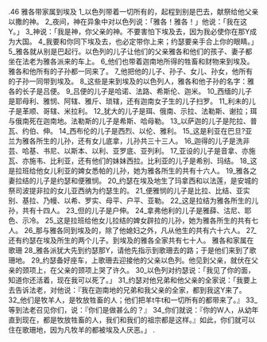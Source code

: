 .46 
雅各带家属到埃及 
1_以色列带着一切所有的，起程到别是巴去，献祭给他父亲以撒的神。 2_夜间，神在异象中对以色列说：「雅各！雅各！」他说：「我在这Y。」 3_神说：「我是神，你父亲的神。不要害怕下埃及去，因为我必使你在那Y成为大国。 4_我要和你同下埃及去，也必定带你上来；约瑟要亲手合上你的眼睛。」 
5_雅各就从别是巴起行。以色列的儿子让他们的父亲雅各和他们的孩子、妻子都坐在法老为雅各派来的车上。 6_他们也带着迦南地所得的牲畜和财物来到埃及。雅各和他所有的子孙都一同来了。 7_他把他的儿子、孙子、女儿、孙女，他所有的子孙一同带到埃及。 
8_这些是来到埃及的以色列人，雅各和他子孙的名字：雅各的长子是吕便。 9_吕便的儿子是哈诺、法路、希斯伦、迦米。 10_西缅的儿子是耶母利、雅悯、阿辖、雅斤、琐辖，还有迦南女子生的儿子扫罗。 11_利未的儿子是革顺、哥辖、米拉利。 12_犹大的儿子是珥、俄南、示拉、法勒斯、谢拉；珥与俄南死在迦南地。法勒斯的儿子是希斯、哈母勒。 13_以萨迦的儿子是陀拉、普瓦、约伯、伸。 14_西布伦的儿子是西烈、以伦、雅利。 15_这是利亚在巴旦?亚兰为雅各所生的儿孙，还有女儿底拿，儿孙共三十三人。 16_迦得的儿子是洗非芸、哈基、书尼、以斯本、以利、亚罗底、亚列利。 17_亚设的儿子是音拿、亦施瓦、亦施韦、比利亚，还有他们的妹妹西拉。比利亚的儿子是希别、玛结。 18_这是拉班给他女儿利亚的婢女悉帕的儿孙，她为雅各所生的共有十六人。 19_雅各之妻拉结的儿子是约瑟和便雅悯。 20_约瑟在埃及地生了玛拿西和以法莲，是安城的祭司波提非拉的女儿亚西纳为约瑟生的。 21_便雅悯的儿子是比拉、比结、亚实别、基拉、乃幔、以希、罗实、母平、户平、亚勒。 22_这是拉结为雅各所生的儿孙，共有十四人。 23_但的儿子是户伸。 24_拿弗他利的儿子是雅薛、沽尼、耶色、示冷。 25_这是拉班给他女儿拉结的婢女辟拉的儿孙，她为雅各所生的共有七人。 26_那与雅各同到埃及的，除了他媳妇之外，凡从他生的共有六十六人。 27_还有约瑟在埃及所生的两个儿子。到埃及的雅各全家共有七十人。 
雅各和家属在歌珊 
28_雅各派犹大先到约瑟那Y，请他先指示到歌珊去的路；于是他们来到了歌珊地。 29_约瑟备好座车，上歌珊去迎接他的父亲以色列。他见到父亲，就伏在父亲的颈项上，在父亲的颈项上哭了许久。 30_以色列对约瑟说：「我见了你的面，知道你还活着，现在我可以死了。」 31_约瑟对他兄弟和他父亲的全家说：「我要上去告诉法老，对他说：『我在迦南地的兄弟和我父亲的全家，都到我这Y来了。 32_他们是牧羊人，是牧放牲畜的人；他们把羊t牛t和一切所有的都带来了。』 33_等到法老召见你们，说：『你们是做甚么的？』 34_你们就说：『你的W人，从幼年直到现在，都是牧放牲畜的人，我们和我们的祖宗都是这样。』如此，你们就可以住在歌珊地，因为凡牧羊的都被埃及人厌恶。」 
.